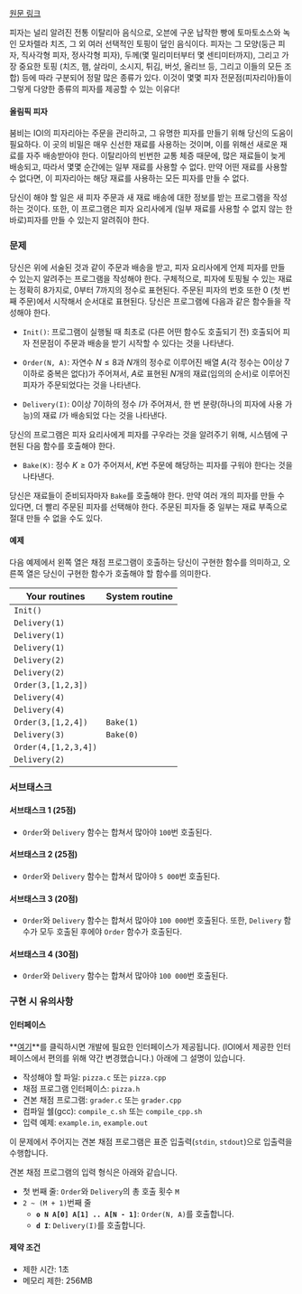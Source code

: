 [원문 링크](http://www.ioi2012.org/wp-content/uploads/2011/12/practice.pdf)

피자는 널리 알려진 전통 이탈리아 음식으로, 오븐에 구운 납작한 빵에 토마토소스와 녹인 모차렐라 치즈, 그 외 여러 선택적인 토핑이 덮인 음식이다. 피자는 그 모양(둥근 피자, 직사각형 피자, 정사각형 피자), 두께(몇 밀리미터부터 몇 센티미터까지), 그리고 가장 중요한 토핑 (치즈, 햄, 살라미, 소시지, 튀김, 버섯, 올리브 등, 그리고 이들의 모든 조합) 등에 따라 구분되어 정말 많은 종류가 있다. 이것이 몇몇 피자 전문점(피자리아)들이 그렇게 다양한 종류의 피자를 제공할 수 있는 이유다!

#### 올림픽 피자

붐비는 IOI의 피자리아는 주문을 관리하고, 그 유명한 피자를 만들기 위해 당신의 도움이 필요하다. 이 곳의 비밀은 매우 신선한 재료를 사용하는 것이며, 이를 위해선 새로운 재료를 자주 배송받아야 한다. 이탈리아의 빈번한 교통 체증 때문에, 많은 재료들이 늦게 배송되고, 따라서 몇몇 순간에는 일부 재료를 사용할 수 없다. 만약 어떤 재료를 사용할 수 없다면, 이 피자리아는 해당 재료를 사용하는 모든 피자를 만들 수 없다.

당신이 해야 할 일은 새 피자 주문과 새 재료 배송에 대한 정보를 받는 프로그램을 작성하는 것이다. 또한, 이 프로그램은 피자 요리사에게 (일부 재료를 사용할 수 없지 않는 한 바로)피자를 만들 수 있는지 알려줘야 한다.

### 문제

당신은 위에 서술된 것과 같이 주문과 배송을 받고, 피자 요리사에게 언제 피자를 만들 수 있는지 알려주는 프로그램을 작성해야 한다. 구체적으로, 피자에 토핑될 수 있는 재료는 정확히 8가지로, 0부터 7까지의 정수로 표현된다. 주문된 피자의 번호 또한 0 (첫 번째 주문)에서 시작해서 순서대로 표현된다. 당신은 프로그램에 다음과 같은 함수들을 작성해야 한다.

* `Init()`: 프로그램이 실행될 때 최초로 (다른 어떤 함수도 호출되기 전) 호출되어 피자 전문점이 주문과 배송을 받기 시작할 수 있다는 것을 나타낸다.

* `Order(N, A)`: 자연수 $N\le8$과 $N$개의 정수로 이루어진 배열 $A$(각 정수는 $0$이상 $7$이하로 중복은 없다)가 주어져서, $A$로 표현된 $N$개의 재료(임의의 순서)로 이루어진 피자가 주문되었다는 것을 나타낸다.
  
* `Delivery(I)`: $0$이상 $7$이하의 정수 $I$가 주어져서, 한 번 분량(하나의 피자에 사용 가능)의 재료 $I$가 배송되었 다는 것을 나타낸다.

당신의 프로그램은 피자 요리사에게 피자를 구우라는 것을 알려주기 위해, 시스템에 구현된 다음 함수를 호출해야 한다.

* `Bake(K)`: 정수 $K\ge0$가 주어져서, $K$번 주문에 해당하는 피자를 구워야 한다는 것을 나타낸다.

당신은 재료들이 준비되자마자 `Bake`를 호출해야 한다. 만약 여러 개의 피자를 만들 수 있다면, 더 빨리 주문된 피자를 선택해야 한다. 주문된 피자들 중 일부는 재료 부족으로 절대 만들 수 없을 수도 있다.

#### 예제

다음 예제에서 왼쪽 열은 채점 프로그램이 호출하는 당신이 구현한 함수를 의미하고, 오른쪽 열은 당신이 구현한 함수가 호출해야 할 함수를 의미한다.

|Your routines|System routine|
|-|-|
|`Init()`||
|`Delivery(1)`||
|`Delivery(1)`||
|`Delivery(1)`||
|`Delivery(2)`||
|`Delivery(2)`||
|`Order(3,[1,2,3])`||
|`Delivery(4)`||
|`Delivery(4)`||
|`Order(3,[1,2,4])`|`Bake(1)`|
|`Delivery(3)`|`Bake(0)`|
|`Order(4,[1,2,3,4])`||
|`Delivery(2)`||

### 서브태스크

#### 서브태스크 1 (25점)

* `Order`와 `Delivery` 함수는 합쳐서 많아야 `100`번 호출된다.

#### 서브태스크 2 (25점)

* `Order`와 `Delivery` 함수는 합쳐서 많아야 `5 000`번 호출된다.

#### 서브태스크 3 (20점)

* `Order`와 `Delivery` 함수는 합쳐서 많아야 `100 000`번 호출된다. 또한, `Delivery` 함수가 모두 호출된 후에야 `Order` 함수가 호출된다.

#### 서브태스크 4 (30점)

* `Order`와 `Delivery` 함수는 합쳐서 많아야 `100 000`번 호출된다. 

### 구현 시 유의사항

#### 인터페이스

**[여기](https://s3.ap-northeast-2.amazonaws.com/oj.uz/old/tutorial5/grader.zip)**를 클릭하시면 개발에 필요한 인터페이스가 제공됩니다. (IOI에서 제공한 인터페이스에서 편의를 위해 약간 변경했습니다.) 아래에 그 설명이 있습니다.

* 작성해야 할 파일: `pizza.c` 또는 `pizza.cpp`
* 채점 프로그램 인터페이스: `pizza.h`
* 견본 채점 프로그램: `grader.c` 또는 `grader.cpp`
* 컴파일 쉘(gcc): `compile_c.sh` 또는 `compile_cpp.sh`
* 입력 예제: `example.in`, `example.out`

이 문제에서 주어지는 견본 채점 프로그램은 표준 입출력(`stdin`, `stdout`)으로 입출력을 수행합니다.

견본 채점 프로그램의 입력 형식은 아래와 같습니다.

* 첫 번째 줄: `Order`와 `Delivery`의 총 호출 횟수 `M`
* `2 ~ (M + 1)`번째 줄
   - **`o N A[0] A[1] .. A[N - 1]`**: `Order(N, A)`를 호출합니다.
   - **`d I`**: `Delivery(I)`를 호출합니다.

#### 제약 조건

* 제한 시간: 1초
* 메모리 제한: 256MB
